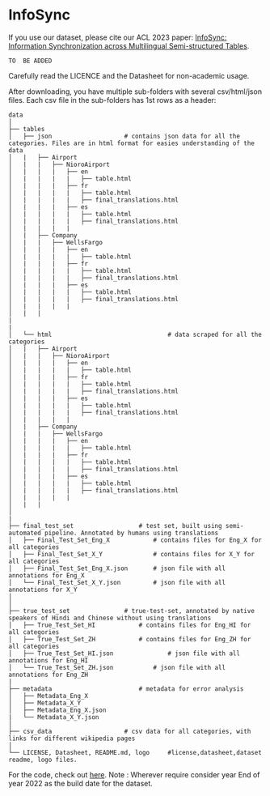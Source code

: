 # InfoSync
<!-- <p align="center"><img width="80%" src="logo.png" /></p> -->

If you use our dataset, please cite our ACL 2023 paper: [InfoSync: Information Synchronization across Multilingual Semi-structured Tables](https://vgupta123.github.io/docs/infosync_paper.pdf).

```
TO  BE ADDED
```

Carefully read the LICENCE and the Datasheet for non-academic usage. 

After downloading, you have multiple sub-folders with several csv/html/json files. Each csv file in the sub-folders has 1st rows as a header:

```
data
│ 
├── tables
│   ├── json				    # contains json data for all the categories. Files are in html format for easies understanding of the data
│   |   ├── Airport 	            
│   |   |   ├── NioroAirport
│   |   |   |   ├── en
│   |   |   |   |   ├── table.html
│   |   |   |   ├── fr
│   |   |   |   |   ├── table.html
│   |   |   |   |   ├── final_translations.html
│   |   |   |   ├── es
│   |   |   |   |   ├── table.html
│   |   |   |   |   ├── final_translations.html
│   |   |   |   | 		            
│   |   ├── Company
│   |   |   ├── WellsFargo
│   |   |   |   ├── en
│   |   |   |   |   ├── table.html
│   |   |   |   ├── fr
│   |   |   |   |   ├── table.html
│   |   |   |   |   ├── final_translations.html
│   |   |   |   ├── es
│   |   |   |   |   ├── table.html
│   |   |   |   |   ├── final_translations.html
│   |   |   |   |
│   |   |
|
|
│   └── html                                # data scraped for all the categories
│   |   ├── Airport 	            
│   |   |   ├── NioroAirport
│   |   |   |   ├── en
│   |   |   |   |   ├── table.html
│   |   |   |   ├── fr
│   |   |   |   |   ├── table.html
│   |   |   |   |   ├── final_translations.html
│   |   |   |   ├── es
│   |   |   |   |   ├── table.html
│   |   |   |   |   ├── final_translations.html
│   |   |   |   | 		            
│   |   ├── Company
│   |   |   ├── WellsFargo
│   |   |   |   ├── en
│   |   |   |   |   ├── table.html
│   |   |   |   ├── fr
│   |   |   |   |   ├── table.html
│   |   |   |   |   ├── final_translations.html
│   |   |   |   ├── es
│   |   |   |   |   ├── table.html
│   |   |   |   |   ├── final_translations.html
│   |   |   |   |
│   |   | 
│
|
├── final_test_set		            # test set, built using semi-automated pipeline. Annotated by humans using translations
│   ├── Final_Test_Set_Eng_X 		    # contains files for Eng_X for all categories
│   ├── Final_Test_Set_X_Y 	            # contains files for X_Y for all categories
│   ├── Final_Test_Set_Eng_X.json 	    # json file with all annotations for Eng_X
│   └── Final_Test_Set_X_Y.json 	    # json file with all annotations for X_Y
│
│
├── true_test_set			    # true-test-set, annotated by native speakers of Hindi and Chinese without using translations
│   ├── True_Test_Set_HI 		    # contains files for Eng_HI for all categories
│   ├── True_Test_Set_ZH 		    # contains files for Eng_ZH for all categories
│   ├── True_Test_Set_HI.json 	            # json file with all annotations for Eng_HI
│   └── True_Test_Set_ZH.json 		    # json file with all annotations for Eng_ZH
|
├── metadata 			            # metadata for error analysis
│   ├── Metadata_Eng_X 
│   ├── Metadata_X_Y						
│   ├── Metadata_Eng_X.json 							
|   └── Metadata_X_Y.json 
│   		  
├── csv_data				    # csv data for all categories, with links for different wikipedia pages
│
└── LICENSE, Datasheet, README.md, logo	    #license,datasheet,dataset readme, logo files.

```

For the code, check out [here](https://github.com/Info-Sync/InfoSync/tree/main/scripts). Note : Wherever require consider year End of year 2022 as the build date for the dataset.
